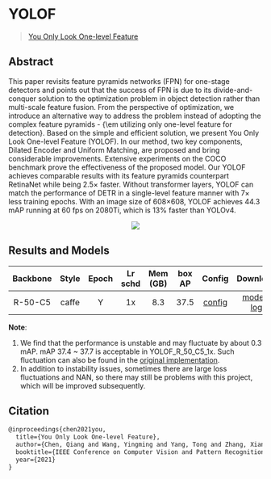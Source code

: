 # YOLOF

> [You Only Look One-level Feature](https://arxiv.org/abs/2103.09460)

<!-- [ALGORITHM] -->

## Abstract

This paper revisits feature pyramids networks (FPN) for one-stage detectors and points out that the success of FPN is due to its divide-and-conquer solution to the optimization problem in object detection rather than multi-scale feature fusion. From the perspective of optimization, we introduce an alternative way to address the problem instead of adopting the complex feature pyramids - {\\em utilizing only one-level feature for detection}. Based on the simple and efficient solution, we present You Only Look One-level Feature (YOLOF). In our method, two key components, Dilated Encoder and Uniform Matching, are proposed and bring considerable improvements. Extensive experiments on the COCO benchmark prove the effectiveness of the proposed model. Our YOLOF achieves comparable results with its feature pyramids counterpart RetinaNet while being 2.5× faster. Without transformer layers, YOLOF can match the performance of DETR in a single-level feature manner with 7× less training epochs. With an image size of 608×608, YOLOF achieves 44.3 mAP running at 60 fps on 2080Ti, which is 13% faster than YOLOv4.

<div align=center>
<img src="https://user-images.githubusercontent.com/40661020/144001639-257374ef-7d4f-412b-a783-88abdd22f277.png"/>
</div>

## Results and Models

| Backbone | Style | Epoch | Lr schd | Mem (GB) | box AP |                  Config                  |                                                                                                                                    Download                                                                                                                                    |
| :------: | :---: | :---: | :-----: | :------: | :----: | :--------------------------------------: | :----------------------------------------------------------------------------------------------------------------------------------------------------------------------------------------------------------------------------------------------------------------------------: |
| R-50-C5  | caffe |   Y   |   1x    |   8.3    |  37.5  | [config](./yolof_r50-c5_8xb8-1x_coco.py) | [model](https://mmassets.onedl.ai/mmdetection/v2.0/yolof/yolof_r50_c5_8x8_1x_coco/yolof_r50_c5_8x8_1x_coco_20210425_024427-8e864411.pth) \| [log](https://mmassets.onedl.ai/mmdetection/v2.0/yolof/yolof_r50_c5_8x8_1x_coco/yolof_r50_c5_8x8_1x_coco_20210425_024427.log.json) |

**Note**:

1. We find that the performance is unstable and may fluctuate by about 0.3 mAP. mAP 37.4 ~ 37.7 is acceptable in YOLOF_R_50_C5_1x. Such fluctuation can also be found in the [original implementation](https://github.com/chensnathan/YOLOF).
2. In addition to instability issues, sometimes there are large loss fluctuations and NAN, so there may still be problems with this project, which will be improved subsequently.

## Citation

```latex
@inproceedings{chen2021you,
  title={You Only Look One-level Feature},
  author={Chen, Qiang and Wang, Yingming and Yang, Tong and Zhang, Xiangyu and Cheng, Jian and Sun, Jian},
  booktitle={IEEE Conference on Computer Vision and Pattern Recognition},
  year={2021}
}
```
